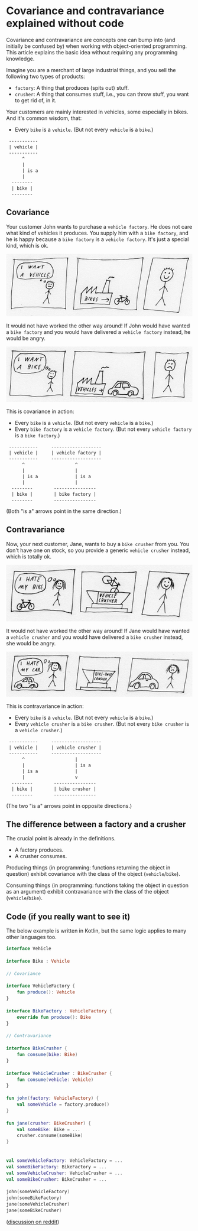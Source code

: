 # Covariance and contravariance explained without code

Covariance and contravariance are concepts one can bump into (and initially be confused by) when working with object-oriented programming. This article explains the basic idea without requiring any programming knowledge.

Imagine you are a merchant of large industrial things, and you sell the following two types of products:
- `factory`: A thing that produces (spits out) stuff.
- `crusher`: A thing that consumes stuff, i.e., you can throw stuff, you want to get rid of, in it.

Your customers are mainly interested in vehicles, some especially in bikes. And it's common wisdom, that:

- Every `bike` is a `vehicle`. (But not every `vehicle` is a `bike`.)

```
 -----------
 | vehicle |
 -----------
      ^
      |
      | is a
      |
  --------
  | bike |
  --------
```

## Covariance

Your customer John wants to purchase a `vehicle factory`. He does not care what kind of vehicles it produces.
You supply him with a `bike factory`, and he is happy because a `bike factory` is a `vehicle factory`. It's just a special kind, which is ok.

![(john_bike_factory)](covariance_and_contravariance_explained_without_code/john_bike_factory.jpg)

It would not have worked the other way around! If John would have wanted a `bike factory` and you would have delivered a `vehicle factory` instead, he would be angry.

![(john_vehicle_factory)](covariance_and_contravariance_explained_without_code/john_vehicle_factory.jpg)

This is covariance in action:
- Every `bike` is a `vehicle`. (But not every `vehicle` is a `bike`.)
- Every `bike factory` is a `vehicle factory`. (But not every `vehicle factory` is a `bike factory`.)

```
 -----------     -------------------
 | vehicle |     | vehicle factory |
 -----------     -------------------
      ^                   ^
      |                   |
      | is a              | is a
      |                   |
  --------        ----------------
  | bike |        | bike factory |
  --------        ----------------
```

(Both "is a" arrows point in the same direction.)

## Contravariance

Now, your next customer, Jane, wants to buy a `bike crusher` from you. You don't have one on stock, so you provide a generic `vehicle crusher` instead, which is totally ok.

![(jane_vehicle_crusher)](covariance_and_contravariance_explained_without_code/jane_vehicle_crusher.jpg)

It would not have worked the other way around! If Jane would have wanted a `vehicle crusher` and you would have delivered a `bike crusher` instead, she would be angry.

![(jane_bike_crusher)](covariance_and_contravariance_explained_without_code/jane_bike_crusher.jpg)

This is contravariance in action:
- Every `bike` is a `vehicle`. (But not every `vehicle` is a `bike`.)
- Every `vehicle crusher` is a `bike crusher`. (But not every `bike crusher` is a `vehicle crusher`.)

```
 -----------     -------------------
 | vehicle |     | vehicle crusher |
 -----------     -------------------
      ^                   |
      |                   | is a
      | is a              |
      |                   v
  --------        ----------------
  | bike |        | bike crusher |
  --------        ----------------
```

(The two "is a" arrows point in opposite directions.)

## The difference between a factory and a crusher

The crucial point is already in the definitions.
- A factory produces.
- A crusher consumes.

Producing things (in programming: functions returning the object in question) exhibit covariance with the class of the object (`vehicle`/`bike`).

Consuming things (in programming: functions taking the object in question as an argument) exhibit contravariance with the class of the object (`vehicle`/`bike`).

## Code (if you really want to see it)

The below example is written in Kotlin, but the same logic applies to many other languages too.

```kotlin
interface Vehicle

interface Bike : Vehicle

// Covariance

interface VehicleFactory {
    fun produce(): Vehicle
}

interface BikeFactory : VehicleFactory {
    override fun produce(): Bike
}

// Contravariance

interface BikeCrusher {
    fun consume(bike: Bike)
}

interface VehicleCrusher : BikeCrusher {
    fun consume(vehicle: Vehicle)
}

fun john(factory: VehicleFactory) {
    val someVehicle = factory.produce()
}

fun jane(crusher: BikeCrusher) {
    val someBike: Bike = ...
    crusher.consume(someBike)
}


val someVehicleFactory: VehicleFactory = ...
val someBikeFactory: BikeFactory = ...
val someVehicleCrusher: VehicleCrusher = ...
val someBikeCrusher: BikeCrusher = ...

john(someVehicleFactory)
john(someBikeFactory)
jane(someVehicleCrusher)
jane(someBikeCrusher)
```

([discussion on reddit](https://www.reddit.com/r/programming/comments/iqqtp0/covariance_and_contravariance_explained_without/))
